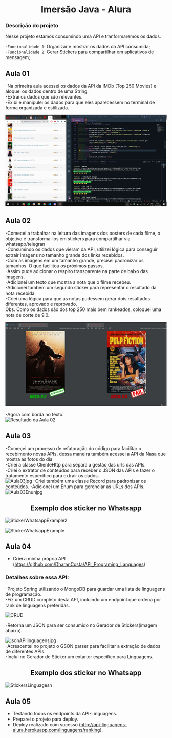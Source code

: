 <h1 align="center">Imersão Java - Alura</h1>

<h3> Descrição do projeto </h3>
Nesse projeto estamos consumindo uma API e tranformaremos os dados.</br>

-`Funcionalidade 1`: Organizar e mostrar os dados da API consumida;</br>
-`Funcionalidade 2`: Gerar Stickers para compartilhar em aplicativos de mensagem;</br>

## Aula 01
-Na primeira aula acessei os dados da API da IMDb (Top 250 Movies) e aloquei os dados dentro de uma String.</br>
-Extrai os dados que são relevantes.</br>
-Exibi e manipulei os dados para que eles aparecessem no terminal de forma organizada e estilizada.</br>

![Resultado da Aula 01](https://github.com/DharanCosta/ImersaoJava_Alura/blob/main/Assets/Captura%20de%20tela%202022-07-18%20211352.jpg?raw=true)


## Aula 02
-Comecei a trabalhar na leitura das imagens dos posters de cada filme, o objetivo é transforma-los em stickers para compartilhar via whatsapp/telegran</br>
-Consumindo os dados que vieram da API, utilizei lógica para conseguir extrair imagens no tamanho grande dos links recebidos. </br>
-Com as imagens em um tamanho grande, precisei padronizar os tamanhos. O que facilitou os próximos passos.</br>
-Assim pude adicionar o respiro transparente na parte de baixo das imagens.</br>
-Adicionei um texto que mostra a nota que o filme recebeu.</br>
-Adicionei também um segundo sticker para representar o resultado da nota recebida.</br>
-Criei uma lógica para que as notas pudessem gerar dois resultados diferentes, aprovado e reprovado.</br>
Obs. Como os dados são dos top 250 mais bem rankeados, coloquei uma nota de corte de 9.0.</br>

![Resultado da Aula 02](https://github.com/DharanCosta/ImersaoJava_Alura/blob/main/Assets/SharedScreenshot.jpg
)

-Agora com borda no texto.</br>
![Resultado da Aula 02](https://user-images.githubusercontent.com/41304141/179857515-a16a9661-2a94-4d82-a559-eccdfcba24fb.jpg)

## Aula 03
-Começei um processo de refatoração do código para facilitar o recebimento novas APIs, dessa maneira também acessei a API da Nasa que mostra as fotos do dia</br>
-Criei a classe ClienteHttp para separa a gestão das urls das APIs.</br>
-Criei o extrator de conteúdos para receber o JSON das APIs e fazer o tratamento específico para extrair os dados.</br>
![Aula03jpg](https://user-images.githubusercontent.com/41304141/180103992-73145793-5212-4323-8726-1e7facc67507.jpg)
-Criei também uma classe Record para padronizar os conteúdos.
-Adicionei um Enum para gerenciar as URLs dos APIs.</br>
![Aula03Enunjpg](https://user-images.githubusercontent.com/41304141/180104008-70686282-3d55-4f8b-b7f1-2726893e18f9.jpg)

<h2 align="center">Exemplo dos sticker no Whatsapp</h2>

![StickerWhatsappExample2](https://user-images.githubusercontent.com/41304141/180104893-7dbd4fc8-a647-4ddb-b51e-0c9b4259e40f.jpg)

![StickerWhatsappExample](https://user-images.githubusercontent.com/41304141/180104578-0266c8c3-01cd-452d-9ce3-cfc483f05e92.jpg)

## Aula 04 
- Criei a minha própria API (https://github.com/DharanCosta/API_Programing_Languages)</br>
<h3>Detalhes sobre essa API:</h3>
-Projeto Spring utilizando o MongoDB para guardar uma lista de linguagens de programação.</br>
-Fiz um CRUD completo desta API, incluindo um endpoint que ordena por rank de linguagens preferidas.</br>

![CRUD](https://user-images.githubusercontent.com/41304141/180464673-204a2daa-a92d-4a31-addc-5cd3b35e11e1.jpg)

-Retorna um JSON para ser consumido no Gerador de Stickers(imagem abaixo).</br>

![jsonAPIlinguagensjpg](https://user-images.githubusercontent.com/41304141/180462837-37cec6f0-3dc9-4d82-b204-21dc0b958d9d.jpg)
</br>
-Acrescentei no projeto o GSON parser para facilitar a extração de dados de diferentes APIs.</br>
-Inclui no Gerador de Sticker um extartor específico para Linguagens.</br>

<h2 align="center">Exemplo dos sticker no Whatsapp</h2>

![StickersLinguagesn](https://user-images.githubusercontent.com/41304141/180466420-d78e27cc-b354-4de5-9943-284a88e7fe69.jpg)

## Aula 05
- Testando todos os endpoints da API-Linguagens. </br>
- Preparei o projeto para deploy.</br>
- Deploy realizado com sucesso (http://api-linguagens-alura.herokuapp.com/linguagens/ranking).</br>




